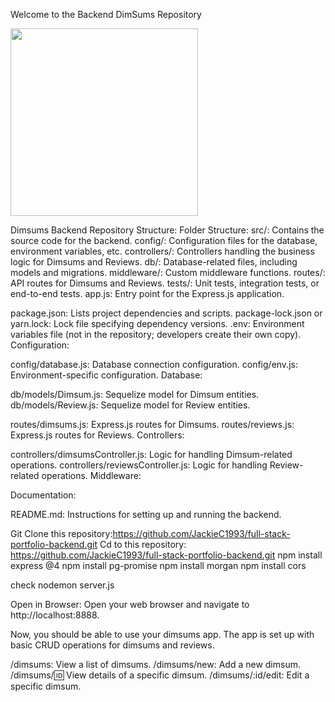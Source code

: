 Welcome to the Backend DimSums Repository

<img src = "https://encrypted-tbn0.gstatic.com/images?q=tbn:ANd9GcRiMtsjCPVSK9xtfYiWPb2QFN0C8uq6W4pBzw&usqp=CAU" width="300">

Dimsums Backend Repository Structure:
Folder Structure:
src/: Contains the source code for the backend.
config/: Configuration files for the database, environment variables, etc.
controllers/: Controllers handling the business logic for Dimsums and Reviews.
db/: Database-related files, including models and migrations.
middleware/: Custom middleware functions.
routes/: API routes for Dimsums and Reviews.
tests/: Unit tests, integration tests, or end-to-end tests.
app.js: Entry point for the Express.js application.


package.json: Lists project dependencies and scripts.
package-lock.json or yarn.lock: Lock file specifying dependency versions.
.env: Environment variables file (not in the repository; developers create their own copy).
Configuration:

config/database.js: Database connection configuration.
config/env.js: Environment-specific configuration.
Database:

db/models/Dimsum.js: Sequelize model for Dimsum entities.
db/models/Review.js: Sequelize model for Review entities.

routes/dimsums.js: Express.js routes for Dimsums.
routes/reviews.js: Express.js routes for Reviews.
Controllers:

controllers/dimsumsController.js: Logic for handling Dimsum-related operations.
controllers/reviewsController.js: Logic for handling Review-related operations.
Middleware:

Documentation:

README.md: Instructions for setting up and running the backend.

Git Clone this repository:https://github.com/JackieC1993/full-stack-portfolio-backend.git
Cd to this repository: https://github.com/JackieC1993/full-stack-portfolio-backend.git
npm install express @4
npm install pg-promise
npm install morgan
npm install cors 

check nodemon server.js









Open in Browser:
Open your web browser and navigate to http://localhost:8888.

Now, you should be able to use your dimsums app. The app is set up with basic CRUD operations for dimsums and reviews.

/dimsums: View a list of dimsums.
/dimsums/new: Add a new dimsum.
/dimsums/:id: View details of a specific dimsum.
/dimsums/:id/edit: Edit a specific dimsum.
